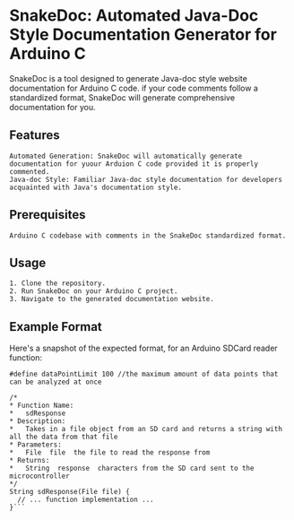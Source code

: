 # SnakeDoc: Automated Java-Doc Style Documentation Generator for Arduino C

SnakeDoc is a tool designed to generate Java-doc style website documentation for Arduino C code. if your code comments follow a standardized format, SnakeDoc will generate comprehensive documentation for you.

## Features

    Automated Generation: SnakeDoc will automatically generate documentation for yuour Arduion C code provided it is properly commented.
    Java-doc Style: Familiar Java-doc style documentation for developers acquainted with Java's documentation style.

## Prerequisites

    Arduino C codebase with comments in the SnakeDoc standardized format.

## Usage

    1. Clone the repository.
    2. Run SnakeDoc on your Arduino C project.
    3. Navigate to the generated documentation website.

## Example Format

Here's a snapshot of the expected format, for an Arduino SDCard reader function:

```
#define dataPointLimit 100 //the maximum amount of data points that can be analyzed at once

/*
* Function Name:
*   sdResponse
* Description:
*   Takes in a file object from an SD card and returns a string with all the data from that file
* Parameters:
*   File  file  the file to read the response from
* Returns:
*   String  response  characters from the SD card sent to the microcontroller
*/
String sdResponse(File file) {
  // ... function implementation ...
}```
